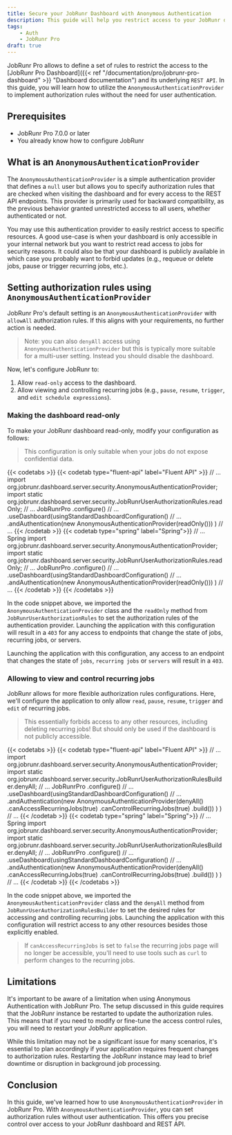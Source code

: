 ```yaml
---
title: Secure your JobRunr Dashboard with Anonymous Authentication
description: This guide will help you restrict access to your JobRunr dashboard using an anonymous authentication. Easily and quickly define authorization rules.  
tags:
    - Auth
    - JobRunr Pro
draft: true
---
```

JobRunr Pro allows to define a set of rules to restrict the access to the [JobRunr Pro Dashboard]({{< ref "/documentation/pro/jobrunr-pro-dashboard" >}} "Dashboard documentation") and its underlying `REST API`. In this guide, you will learn how to utilize the `AnonymousAuthenticationProvider` to implement authorization rules without the need for user authentication.

## Prerequisites
- JobRunr Pro 7.0.0 or later
- You already know how to configure JobRunr

## What is an `AnonymousAuthenticationProvider`
The `AnonymousAuthenticationProvider` is a simple authentication provider that defines a `null` user but allows you to specify authorization rules that are checked when visiting the dashboard and for every access to the REST API endpoints. This provider is primarily used for backward compatibility, as the previous behavior granted unrestricted access to all users, whether authenticated or not.

You may use this authentication provider to easily restrict access to specific resources. A good use-case is when your dashboard is only accessible in your internal network but you want to restrict read access to jobs for security reasons. It could also be that your dashboard is publicly available in which case you probably want to forbid updates (e.g., requeue or delete jobs, pause or trigger recurring jobs, etc.).

## Setting authorization rules using `AnonymousAuthenticationProvider`
JobRunr Pro's default setting is an `AnonymousAuthenticationProvider` with `allowAll` authorization rules. If this aligns with your requirements, no further action is needed.

> Note: you can also `denyAll` access using `AnonymousAuthenticationProvider` but this is typically more suitable for a multi-user setting. Instead you should disable the dashboard.

Now, let's configure JobRunr to:

1. Allow `read-only` access to the dashboard.
2. Allow viewing and controlling recurring jobs (e.g., `pause`, `resume`, `trigger`, and `edit schedule expressions`).

### Making the dashboard read-only
To make your JobRunr dashboard read-only, modify your configuration as follows:

> This configuration is only suitable when your jobs do not expose confidential data.

{{< codetabs >}}
{{< codetab type="fluent-api" label="Fluent API" >}}
// ...
import org.jobrunr.dashboard.server.security.AnonymousAuthenticationProvider;
import static org.jobrunr.dashboard.server.security.JobRunrUserAuthorizationRules.readOnly;
// ...
JobRunrPro
        .configure()
        // ...
        .useDashboard(usingStandardDashboardConfiguration()
            // ...
            .andAuthentication(new AnonymousAuthenticationProvider(readOnly()))
        )
        // ...
{{< /codetab >}}
{{< codetab type="spring" label="Spring">}}
// ... Spring
import org.jobrunr.dashboard.server.security.AnonymousAuthenticationProvider;
import static org.jobrunr.dashboard.server.security.JobRunrUserAuthorizationRules.readOnly;
// ...
JobRunrPro
        .configure()
        // ...
        .useDashboard(usingStandardDashboardConfiguration()
            // ...
            .andAuthentication(new AnonymousAuthenticationProvider(readOnly()))
        )
        // ...
{{< /codetab >}}
{{< /codetabs >}}

In the code snippet above, we imported the `AnonymousAuthenticationProvider` class and the `readOnly` method from `JobRunrUserAuthorizationRules` to set the authorization rules of the authentication provider. Launching the application with this configuration will result in a `403` for any access to endpoints that change the state of jobs, recurring jobs, or servers.

Launching the application with this configuration, any access to an endpoint that changes the state of `jobs`, `recurring jobs` or `servers` will result in a `403`.

### Allowing to view and control recurring jobs
JobRunr allows for more flexible authorization rules configurations. Here, we'll configure the application to only allow `read`, `pause`, `resume`, `trigger` and `edit` of recurring jobs. 

> This essentially forbids access to any other resources, including deleting recurring jobs! But should only be used if the dashboard is not publicly accessible.

{{< codetabs >}}
{{< codetab type="fluent-api" label="Fluent API" >}}
// ...
import org.jobrunr.dashboard.server.security.AnonymousAuthenticationProvider;
import static org.jobrunr.dashboard.server.security.JobRunrUserAuthorizationRulesBuilder.denyAll;
// ...
JobRunrPro
        .configure()
        // ...
        .useDashboard(usingStandardDashboardConfiguration()
            // ...
            .andAuthentication(new AnonymousAuthenticationProvider(denyAll()
                .canAccessRecurringJobs(true)
                .canControlRecurringJobs(true)
                .build())
            )
        )
        // ...
{{< /codetab >}}
{{< codetab type="spring" label="Spring">}}
// ... Spring
import org.jobrunr.dashboard.server.security.AnonymousAuthenticationProvider;
import static org.jobrunr.dashboard.server.security.JobRunrUserAuthorizationRulesBuilder.denyAll;
// ...
JobRunrPro
        .configure()
        // ...
        .useDashboard(usingStandardDashboardConfiguration()
            // ...
            .andAuthentication(new AnonymousAuthenticationProvider(denyAll()
                .canAccessRecurringJobs(true)
                .canControlRecurringJobs(true)
                .build())
            )
        )
        // ...
{{< /codetab >}}
{{< /codetabs >}}

In the code snippet above, we imported the `AnonymousAuthenticationProvider` class and the `denyAll` method from `JobRunrUserAuthorizationRulesBuilder` to set the desired rules for accessing and controlling recurring jobs. Launching the application with this configuration will restrict access to any other resources besides those explicitly enabled.

> If `canAccessRecurringJobs` is set to `false` the recurring jobs page will no longer be accessible, you'll need to use tools such as `curl` to perform changes to the recurring jobs.

## Limitations

It's important to be aware of a limitation when using Anonymous Authentication with JobRunr Pro. The setup discussed in this guide requires that the JobRunr instance be restarted to update the authorization rules. This means that if you need to modify or fine-tune the access control rules, you will need to restart your JobRunr application.

While this limitation may not be a significant issue for many scenarios, it's essential to plan accordingly if your application requires frequent changes to authorization rules. Restarting the JobRunr instance may lead to brief downtime or disruption in background job processing.

## Conclusion

In this guide, we've learned how to use `AnonymousAuthenticationProvider` in JobRunr Pro. With `AnonymousAuthenticationProvider`, you can set authorization rules without user authentication. This offers you precise control over access to your JobRunr dashboard and REST API.